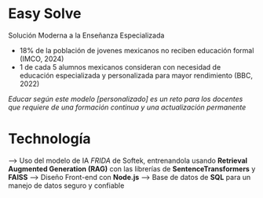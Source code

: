 # Easy Solve
Solución Moderna a la Enseñanza Especializada

- 18% de la población de jovenes mexicanos no reciben educación formal (IMCO, 2024)
- 1 de cada 5 alumnos mexicanos consideran con necesidad de educación especializada y personalizada para mayor rendimiento (BBC, 2022)
  
_Educar según este modelo [personalizado] es un reto para los docentes que requiere de una formación continua y una actualización permanente_

# Technología
--> Uso del modelo de IA _FRIDA_ de Softek, entrenandola usando **Retrieval Augmented Generation (RAG)** con las librerías de **SentenceTransformers** y **FAISS**
--> Diseño Front-end con **Node.js**
--> Base de datos de **SQL** para un manejo de datos seguro y confiable
